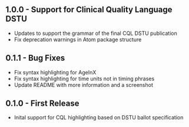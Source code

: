 ## 1.0.0 - Support for Clinical Quality Language DSTU
* Updates to support the grammar of the final CQL DSTU publication
* Fix deprecation warnings in Atom package structure
## 0.1.1 - Bug Fixes
* Fix syntax highlighting for AgeInX
* Fix syntax highlighting for time units not in timing phrases
* Update README with more information and a screenshot
## 0.1.0 - First Release
* Inital support for CQL highlighting based on DSTU ballot specification
